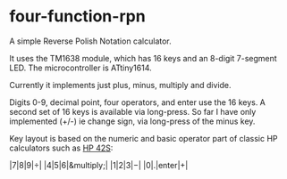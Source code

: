 # four-function-rpn
A simple Reverse Polish Notation calculator. 

It uses the TM1638 module, which has 16 keys and an 8-digit 7-segment LED. The microcontroller is ATtiny1614.

Currently it implements just plus, minus, multiply and divide.

Digits 0-9, decimal point, four operators, and enter use the 16 keys. A second set of 16 keys is available via long-press. So far I have only implemented (+/-) ie change sign, via long-press of the minus key.

Key layout is based on the numeric and basic operator part of classic HP calculators such as [HP 42S](https://en.wikipedia.org/wiki/HP-42S):

|7|8|9|&divide;|
|4|5|6|&multiply;|
|1|2|3|&minus;|
|0|.|enter|&plus;|
